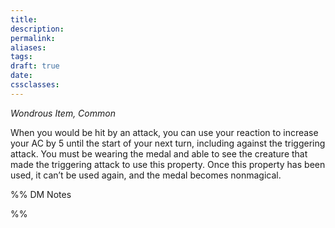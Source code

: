 ```yaml
---
title: 
description: 
permalink: 
aliases: 
tags: 
draft: true
date: 
cssclasses:
---
```

_Wondrous Item, Common_

When you would be hit by an attack, you can use your reaction to increase your AC by 5 until the start of your next turn, including against the triggering attack. You must be wearing the medal and able to see the creature that made the triggering attack to use this property. Once this property has been used, it can’t be used again, and the medal becomes nonmagical.


%% DM Notes



%%
